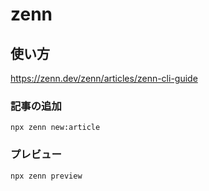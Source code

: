 # zenn

## 使い方

<https://zenn.dev/zenn/articles/zenn-cli-guide>


### 記事の追加

```shell
npx zenn new:article
```

### プレビュー

```shell
npx zenn preview
```

